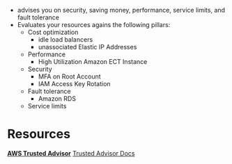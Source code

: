 - advises you on security, saving money, performance, service limits, and fault tolerance
- Evaluates your resources agains the following pillars:
	- Cost optimization
		- idle load balancers
		- unassociated Elastic IP Addresses
	- Performance
		- High Utilization Amazon ECT Instance
	- Security
		- MFA on Root Account
		- IAM Access Key Rotation
	- Fault tolerance
		- Amazon RDS
	- Service limits

# Resources
[**AWS Trusted Advisor**](https://aws.amazon.com/premiumsupport/technology/trusted-advisor/)
[Trusted Advisor Docs](https://docs.aws.amazon.com/awssupport/latest/user/trusted-advisor.html)